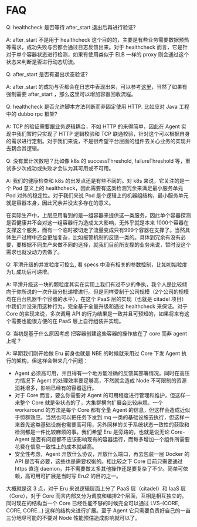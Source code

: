 FAQ
======

Q: healthcheck 是否等待 after_start 退出后再进行验证?

A: after_start 不是用于 healthcheck 这个目的的，主要是有些业务需要数据预热等需求，成功失败与否都会通过日志反馈出来。对于 healthcheck 而言，它是针对于单个容器状态进行检测，如果有使用类似于 ELB 一样的 proxy 则会通过这个状态来判断是否进行动态切流。

Q: after_start 是否有退出状态验证?

A: after_start 的成功与否都会在日志中表现出来，可以参考[这里](https://github.com/projecteru2/core/blob/master/cluster/calcium/create_container.go#L184)，当然了如果有强制需要 after_start ，那么这里可以增加容器回收流程。

Q: healthcheck  是否允许脚本方法判断而非固定使用 HTTP.  比如应对 Java 工程中的 dubbo rpc 框架?

A: TCP 的验证需要跟业务逻辑耦合，不如 HTTP 的来得简单，因此在 Agent 实现中我们暂时只实现了 HTTP 逻辑校验和 TCP 联通校验，针对这个可以根据自身的需求进行定制。对于我们来说，不是很希望平台层面的组件去关心业务的实现并去耦合其逻辑。

Q: 没有累计次数吧？比如像 k8s 的 successThreshold, failureThreshold 等，重试多少次成功或失败才会认为其可用或不可用。

A: 我们的健康检查和 k8s 的出发点还是有些不同的。对 k8s 来说，它关注的是一个 Pod 意义上的 healthcheck，因此需要有这类检测冗余来满足最小服务单元 Pod 对外的稳定性。对于我们来说 Pod 是个逻辑上的机器组结构，最小服务单元就是容器本身，因此冗余并没太多存在的意义。

在实际生产中，上层应用看到的是一组容器来提供这一类服务，因此单个容器探测是否健康并不会对这一组容器行为造成太大影响，无外乎就是本来 1000个容器在支撑这个服务，而有一个临时被切走了流量变成只有999个容器在支撑了。当然具体生产过程中还会更加复杂，比如报警机制的反馈一类的。具体到冗余有没有必要，要根据不同生产来做不同的选择，就我们目前所支撑的业务来说，暂时没这个需求也就没动力去做了。

Q: 平滑升级的并发粒度可控么, 看 specs 中没有相关的参数控制，比如初始粒度为1, 成功后可递增。

A: 平滑升级这一块的颗粒度其实在实现上我们有过不少的争执，我个人是比较倾向于你所说的一次升级分批递增进行。但是同样受制于公司规模（2个公司的规模均在百台机器千个容器的水平），在这个 PaaS 层的实现（也就是 citadel 项目）中我们并没采用这种行为，完全基于全量升级和通过 healthcheck 来保证。对于 Core 的实现来说，多次调用 API 的行为结果是一致并且可预知的，如果将来有这个需要也能很方便的在 PaaS 层上自行组装并实现。

Q: 当初是基于什么原因考虑 把容器创建这些容器的操作放在了 core 而非 agent 上呢？

A: 早期我们刚开始做 Eru 前身也就是 NBE 的时候就采用过 Core 下发 Agent 执行的架构，但这样会带来几个问题：

* Agent 必须高可用，并且得有一个地方能准确的反馈其部署情况。同时在高压力情况下 Agent 的处理效率要足够高，不然就会造成 Node 不可限制的资源消耗增多，影响已经有的容器运行。
* 对于 Core 而言，要么你需要对 Agent 的可用程度进行管理和维护，但这样一来整个 Core 就是带状态的了，大集群横向扩展会比较麻烦。一个 workaround 的方法是每个 Core 都有全量 Agent 的信息，但这样会造成近似于惊群效应。当然也可以把任务下发到 mq 一类的基础设施去执行，但这样一来首先这类基础设施也需要高可用，另外同样的关于系统状态一致性的获取和检测都是一件比较麻烦的事。我们希望 Eru 是旁路的，也就是说无论 Core-Agent 是否有问题都不应该影响现有的容器运行，而每多增加一个组件所需要花费在信息一致性上的成本就越高。
* 安全性考虑，Agent 开放什么协议，开放什么端口，再去包装一层 Docker 的 API 是否有必要，这些也是需要权衡的。相比较之下 Core 目前只需要通过 https 直连 daemon，并不需要做太多其他操作还是要复杂了不少。简单可依赖，高可用可扩展是当时写 Eru2 的目的之一。

大概就是这 3 点，对于 Eru 来说逻辑层面上分了 PaaS 层（citadel）和 IaaS 层（Core），对于 Core 而言内部又分为调度和编排2个层面，互相是相互独立的。同时现在的结构当一个 Core 已经性能不够的时候完全可以通过 LVS-(CORE, CORE, CORE...) 这样的结构来进行扩展。至于 Agent 它只需要负责好自己的一亩三分地尽可能的不要对 Node 性能预估造成影响就可以了。
